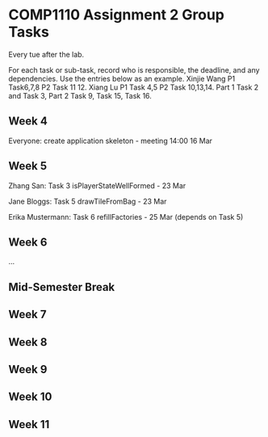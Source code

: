 # COMP1110 Assignment 2 Group Tasks
Every tue after the lab.

For each task or sub-task, record who is responsible, the deadline, and any dependencies.
Use the entries below as an example.
Xinjie Wang P1 Task6,7,8 P2 Task 11 12.
Xiang Lu P1 Task 4,5 P2 Task 10,13,14.
Part 1 Task 2 and Task 3, Part 2 Task 9, Task 15, Task 16.
## Week 4

Everyone: create application skeleton - meeting 14:00 16 Mar

## Week 5

Zhang San: Task 3 isPlayerStateWellFormed - 23 Mar

Jane Bloggs: Task 5 drawTileFromBag - 23 Mar

Erika Mustermann: Task 6 refillFactories - 25 Mar (depends on Task 5)

## Week 6

...

## Mid-Semester Break

## Week 7

## Week 8

## Week 9

## Week 10

## Week 11
